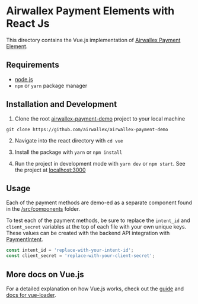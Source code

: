 # Airwallex Payment Elements with React Js

This directory contains the Vue.js implementation of [Airwallex Payment Element](https://www.npmjs.com/package/airwallex-payment-elements).

## Requirements

- [node.js](https://nodejs.org/en/)
- `npm` or `yarn` package manager

## Installation and Development

1. Clone the root [airwallex-payment-demo](https://github.com/airwallex/airwallex-payment-demo) project to your local machine

`git clone https://github.com/airwallex/airwallex-payment-demo`

2. Navigate into the react directory with `cd vue`

3. Install the package with `yarn` or `npm install`

4. Run the project in development mode with `yarn dev` or `npm start`. See the project at [localhost:3000](http://localhost:3000)

## Usage

Each of the payment methods are demo-ed as a separate component found in the [/src/components](/react/src/components) folder.

To test each of the payment methods, be sure to replace the `intent_id` and `client_secret` variables at the top of each file with your own unique keys. These values can be created with the backend API integration with [PaymentIntent](https://www.airwallex.com/docs/api#/Payment_Acceptance/Payment_Intents/Intro).

```jsx
const intent_id = 'replace-with-your-intent-id';
const client_secret = 'replace-with-your-client-secret';
```

## More docs on Vue.js

For a detailed explanation on how Vue.js works, check out the [guide](http://vuejs-templates.github.io/webpack/) and [docs for vue-loader](http://vuejs.github.io/vue-loader).
